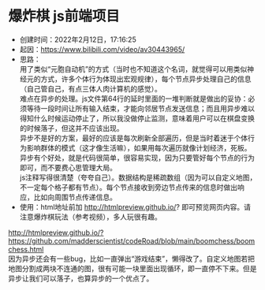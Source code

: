 # 爆炸棋 js前端项目

- 创建时间：2022年2月12日，17:16:25
- 起因：https://www.bilibili.com/video/av30443965/
- 思路：<br>
用了类似“元胞自动机”的方式（当时也不知道这个名词，就觉得可以用类似神经元的方式，许多个体行为体现出宏观规律），每个节点异步处理自己的信息（自己管自己，有点三体人肉计算机的感觉）。<br>
难点在异步的处理。js文件第64行的延时里面的一堆判断就是做出的妥协：必须等待一段时间让所有输入结束，才能向邻居节点发送信息；而且用异步难以得知什么时候运动停止了，所以我没做停止监测，意味着用户可以在棋盘变换的时候落子，但这并不应该出现。<br>
异步不是好的方案，最好的应该是每次刷新全部遍历，但是当时着迷于个体行为影响群体的模式（这才像生活嘛），如果用每次遍历就像计划经济，死板。异步有个好处，就是代码很简单，很容易实现，因为只要管好每个节点的行为即可，而不要费心思管理大局。<br>
js注释写得很清楚（夸夸自己）。数据结构是稀疏数组（因为可以自定义地图，不一定每个格子都有节点）。每个节点接收到旁边节点传来的信息时做出响应，比如向周围节点传递信息。
- 使用：html地址前加 http://htmlpreview.github.io/? 即可预览网页内容。请注意爆炸棋玩法（参考视频），多人玩很有趣。

http://htmlpreview.github.io/?https://github.com/madderscientist/codeRoad/blob/main/boomchess/boomchess.html
<br>
因为异步还会有一些bug，比如一直弹出“游戏结束”，懒得改了。自定义地图若把地图分割成两块不连通的图，很有可能一块里面出现循环，即一直停不下来。但是异步让我们可以落子，也算异步的一个优点了。
